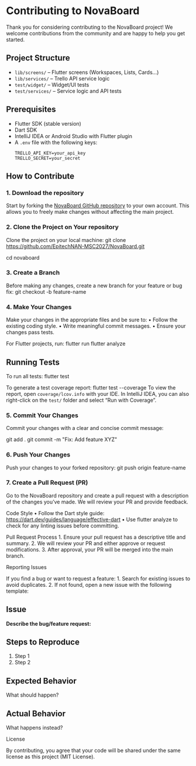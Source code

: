 # Contributing to NovaBoard
Thank you for considering contributing to the NovaBoard project! We welcome contributions from the community and are happy to help you get started.

## Project Structure

- `lib/screens/` – Flutter screens (Workspaces, Lists, Cards...)
- `lib/services/` – Trello API service logic
- `test/widget/` – Widget/UI tests
- `test/services/` – Service logic and API tests

## Prerequisites

- Flutter SDK (stable version)
- Dart SDK
- IntelliJ IDEA or Android Studio with Flutter plugin
- A `.env` file with the following keys:
  ```
  TRELLO_API_KEY=your_api_key
  TRELLO_SECRET=your_secret
  ```

## How to Contribute
### 1. Download the repository
Start by forking the [NovaBoard GitHub repository](https://github.com/EpitechNAN-MSC2027/NovaBoard.git) to your own account. This allows you to freely make changes without affecting the main project.
### 2. Clone the Project on Your repository

Clone the project on your local machine:
git clone https://github.com/EpitechNAN-MSC2027/NovaBoard.git

cd novaboard

### 3. Create a Branch
Before making any changes, create a new branch for your feature or bug fix:
git checkout -b feature-name

### 4. Make Your Changes
Make your changes in the appropriate files and be sure to:
	•	Follow the existing coding style.
	•	Write meaningful commit messages.
	•	Ensure your changes pass tests.

For Flutter projects, run:
flutter run
flutter analyze

## Running Tests

To run all tests:
flutter test

To generate a test coverage report:
flutter test --coverage
To view the report, open `coverage/lcov.info` with your IDE.
In IntelliJ IDEA, you can also right-click on the `test/` folder and select “Run with Coverage”.

### 5. Commit Your Changes
Commit your changes with a clear and concise commit message:

git add .
git commit -m "Fix: Add feature XYZ"

### 6. Push Your Changes
Push your changes to your forked repository:
git push origin feature-name

### 7. Create a Pull Request (PR)
Go to the NovaBoard repository and create a pull request with a description of the changes you’ve made. We will review your PR and provide feedback.

Code Style
	•	Follow the Dart style guide: https://dart.dev/guides/language/effective-dart
	•	Use flutter analyze to check for any linting issues before committing.

Pull Request Process
	1.	Ensure your pull request has a descriptive title and summary.
	2.	We will review your PR and either approve or request modifications.
	3.	After approval, your PR will be merged into the main branch.

Reporting Issues

If you find a bug or want to request a feature:
	1.	Search for existing issues to avoid duplicates.
	2.	If not found, open a new issue with the following template:

## Issue

**Describe the bug/feature request:**

## Steps to Reproduce

1. Step 1
2. Step 2

## Expected Behavior

What should happen?

## Actual Behavior

What happens instead?

License

By contributing, you agree that your code will be shared under the same license as this project (MIT License).